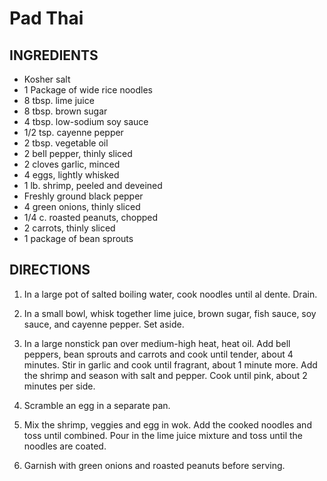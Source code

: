 # Pad Thai

## INGREDIENTS
- Kosher salt
- 1 Package of wide rice noodles
- 8 tbsp. lime juice
- 8 tbsp. brown sugar
- 4 tbsp. low-sodium soy sauce
- 1/2 tsp. cayenne pepper
- 2 tbsp. vegetable oil
- 2 bell pepper, thinly sliced
- 2 cloves garlic, minced
- 4 eggs, lightly whisked
- 1 lb. shrimp, peeled and deveined
- Freshly ground black pepper
- 4 green onions, thinly sliced
- 1/4 c. roasted peanuts, chopped
- 2 carrots, thinly sliced
- 1 package of bean sprouts


 
## DIRECTIONS

1. In a large pot of salted boiling water, cook noodles until al dente. Drain.


2. In a small bowl, whisk together lime juice, brown sugar, fish sauce, soy sauce, and cayenne pepper. Set aside.


3. In a large nonstick pan over medium-high heat, heat oil. Add bell peppers, bean sprouts and carrots and cook until tender, about 4 minutes. Stir in garlic and cook until fragrant, about 1 minute more. Add the shrimp and season with salt and pepper. Cook until pink, about 2 minutes per side.


4. Scramble an egg in a separate pan.


5. Mix the shrimp, veggies and egg in wok. Add the cooked noodles and toss until combined. Pour in the lime juice mixture and toss until the noodles are coated.


5. Garnish with green onions and roasted peanuts before serving.
